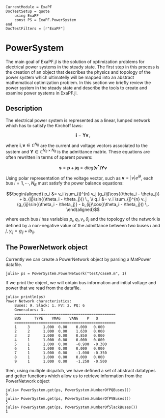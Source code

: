 ```@meta
CurrentModule = ExaPF
DocTestSetup = quote
    using ExaPF
    const PS = ExaPF.PowerSystem
end
DocTestFilters = [r"ExaPF"]
```

# PowerSystem

The main goal of ExaPF.jl is the solution of optimization problems for electrical power systems in the steady state. The first step in this process is the creation of an object that describes the physics and topology of the power system which ultimatelly will be mapped into an abstract mathematical optimization problem. In this section we briefly review the power system in the steady state and describe the tools to create and examine power systems in ExaPF.jl.

## Description

The electrical power system is represented as a linear, lumped network which has to satisfy the Kirchoff laws:


```math
    \bm{i} = \bm{Y}\bm{v} \,,
```

where $\bm{i}, \bm{v} \in \mathbb{C}^{N_B}$ are the current and voltage
vectors associated to the system and $\bm{Y} \in \mathbb{C}^{N_B \times N_B}$
is the admittance matrix. These equations are often rewritten in terms of aparent powers:


```math
    \bm{s} = \bm{p} + j\bm{q} = \textit{diag}(\bm{v^*}) \bm{Y}\bm{v}
```

Using polar representation of the voltage vector, such as $\bm{v} = |v|e^{j \theta}$,
each bus $i=1, \cdots, N_B$  must satisfy the power balance equations:

```math
\begin{aligned}
    p_i &= v_i \sum_{j}^{n} v_j (g_{ij}\cos{(\theta_i - \theta_j)} + b_{ij}\sin{(\theta_i - \theta_j})) \,, \\
    q_i &= v_i \sum_{j}^{n} v_j (g_{ij}\sin{(\theta_i - \theta_j)} - b_{ij}\cos{(\theta_i - \theta_j})) \,.
\end{aligned}
```

where each bus $i$ has variables $p_i, q_i, v_i, \theta_i$ and the topology
of the network is defined by a non-negative value of the admittance between
two buses $i$ and $j$, $y_{ij} = g_{ij} + ib_{ij}$.

## The PowerNetwork object

Currently we can create a PowerNetwork object by parsing a MatPower datafile.

```julia-repl
julia> ps = PowerSystem.PowerNetwork("test/case9.m", 1)
```

If we print the object, we will obtain bus information and initial voltage and power that we read from the datafile.

```julia-repl
julia> println(ps)
Power Network characteristics:
	Buses: 9. Slack: 1. PV: 2. PQ: 6
	Generators: 3.
	==============================================
	BUS 	 TYPE 	 VMAG 	 VANG 	 P 	 Q
	==============================================
	1 	  3 	 1.000	0.00	0.000	0.000
	2 	  2 	 1.000	0.00	1.630	0.000
	3 	  2 	 1.000	0.00	0.850	0.000
	4 	  1 	 1.000	0.00	0.000	0.000
	5 	  1 	 1.000	0.00	-0.900	-0.300
	6 	  1 	 1.000	0.00	0.000	0.000
	7 	  1 	 1.000	0.00	-1.000	-0.350
	8 	  1 	 1.000	0.00	0.000	0.000
	9 	  1 	 1.000	0.00	-1.250	-0.500
```

then, using multiple dispatch, we have defined a set of abstract datatypes and getter functions which allow us to retrieve information from the PowerNetwork object

```julia-repl
julia> PowerSystem.get(ps, PowerSystem.NumberOfPQBuses())
6
julia> PowerSystem.get(ps, PowerSystem.NumberOfPVBuses())
2
julia> PowerSystem.get(ps, PowerSystem.NumberOfSlackBuses())
1
```
